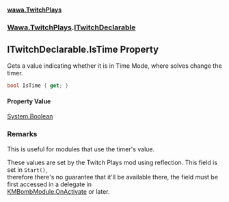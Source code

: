 #### [wawa.TwitchPlays](index.md 'index')
### [Wawa.TwitchPlays](Wawa.TwitchPlays.md 'Wawa.TwitchPlays').[ITwitchDeclarable](ITwitchDeclarable.md 'Wawa.TwitchPlays.ITwitchDeclarable')

## ITwitchDeclarable.IsTime Property

Gets a value indicating whether it is in Time Mode, where solves change the timer.

```csharp
bool IsTime { get; }
```

#### Property Value
[System.Boolean](https://docs.microsoft.com/en-us/dotnet/api/System.Boolean 'System.Boolean')

### Remarks
  
This is useful for modules that use the timer's value.  
  
These values are set by the Twitch Plays mod using reflection. This field is set in `Start()`,  
therefore there's no guarantee that it'll be available there, the field must be first accessed in a delegate in  
[KMBombModule.OnActivate](https://docs.microsoft.com/en-us/dotnet/api/KMBombModule.OnActivate 'KMBombModule.OnActivate') or later.